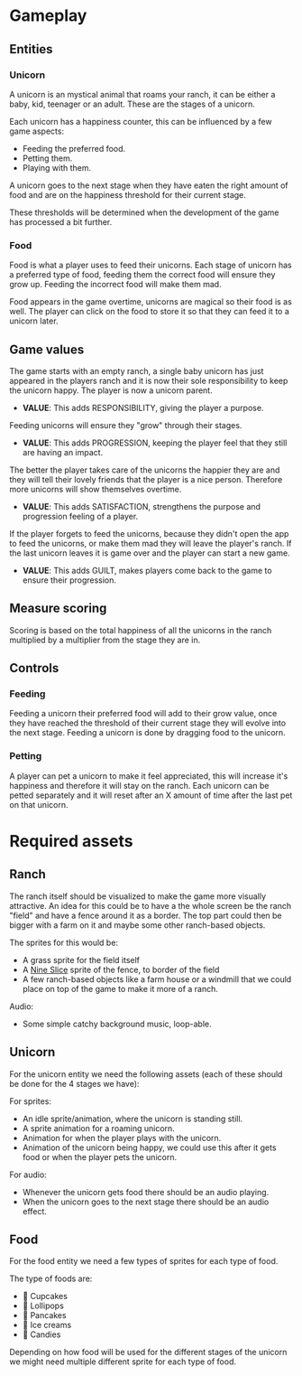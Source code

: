 # Gameplay

## Entities

### Unicorn

A unicorn is an mystical animal that roams your ranch, it can be either a baby, kid, teenager or an adult. These are the stages of a unicorn. 

Each unicorn has a happiness counter, this can be influenced by a few game aspects:
- Feeding the preferred food.
- Petting them.
- Playing with them.

A unicorn goes to the next stage when they have eaten the right amount of food and are on the happiness threshold for their current stage.

These thresholds will be determined when the development of the game has processed a bit further.

### Food

Food is what a player uses to feed their unicorns. Each stage of unicorn has a preferred type of food, feeding them the correct food will ensure they grow up. Feeding the incorrect food will make them mad.

Food appears in the game overtime, unicorns are magical so their food is as well. The player can click on the food to store it so that they can feed it to a unicorn later.

## Game values

The game starts with an empty ranch, a single baby unicorn has just appeared in the players ranch and it is now their sole responsibility to keep the unicorn happy. The player is now a unicorn parent.
- **VALUE**: This adds RESPONSIBILITY, giving the player a purpose.

Feeding unicorns will ensure they "grow" through their stages. 
- **VALUE**: This adds PROGRESSION, keeping the player feel that they still are having an impact.

The better the player takes care of the unicorns the happier they are and they will tell their lovely friends that the player is a nice person. Therefore more unicorns will show themselves overtime.
- **VALUE**: This adds SATISFACTION, strengthens the purpose and progression feeling of a player.

If the player forgets to feed the unicorns, because they didn't open the app to feed the unicorns, or make them mad they will leave the player's ranch. If the last unicorn leaves it is game over and the player can start a new game.
- **VALUE**: This adds GUILT, makes players come back to the game to ensure their progression.

## Measure scoring

Scoring is based on the total happiness of all the unicorns in the ranch multiplied by a multiplier from the stage they are in.

## Controls

### Feeding

Feeding a unicorn their preferred food will add to their grow value, once they have reached the threshold of their current stage they will evolve into the next stage. Feeding a unicorn is done by dragging food to the unicorn.

### Petting

A player can pet a unicorn to make it feel appreciated, this will increase it's happiness and therefore it will stay on the ranch. Each unicorn can be petted separately and it will reset after an X amount of time after the last pet on that unicorn.

# Required assets 

## Ranch

The ranch itself should be visualized to make the game more visually attractive. An idea for this could be to have a the whole screen be the ranch "field" and have a fence around it as a border. The top part could then be bigger with a farm on it and maybe some other ranch-based objects.

The sprites for this would be:

- A grass sprite for the field itself
- A [Nine Slice](https://en.wikipedia.org/wiki/9-slice_scaling) sprite of the fence, to border of the field
- A few ranch-based objects like a farm house or a windmill that we could place on top of the game to make it more of a ranch.

Audio:

- Some simple catchy background music, loop-able.

## Unicorn

For the unicorn entity we need the following assets (each of these should be done for the 4 stages we have):

For sprites:

- An idle sprite/animation, where the unicorn is standing still.
- A sprite animation for a roaming unicorn.
- Animation for when the player plays with the unicorn.
- Animation of the unicorn being happy, we could use this after it gets food or when the player pets the unicorn.

For audio:

- Whenever the unicorn gets food there should be an audio playing.
- When the unicorn goes to the next stage there should be an audio effect.

## Food

For the food entity we need a few types of sprites for each type of food.

The type of foods are:

- 🧁 Cupcakes
- 🍭 Lollipops
- 🥞 Pancakes
- 🍦 Ice creams
- 🍬 Candies

Depending on how food will be used for the different stages of the unicorn we might need multiple different sprite for each type of food.

